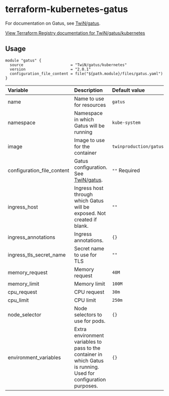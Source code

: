 # terraform-kubernetes-gatus
For documentation on Gatus, see [TwiN/gatus](https://github.com/TwiN/gatus).

[View Terraform Registry documentation for TwiN/gatus/kubernetes](https://registry.terraform.io/modules/TwiN/gatus/kubernetes)

## Usage
```hcl
module "gatus" {
  source                     = "TwiN/gatus/kubernetes"
  version                    = "2.0.1"
  configuration_file_content = file("${path.module}/files/gatus.yaml")
}
```

| Variable                   | Description                                                                                                      | Default value                  |
|:---------------------------|:-----------------------------------------------------------------------------------------------------------------|:-------------------------------|
| name                       | Name to use for resources                                                                                        | `gatus`                        | 
| namespace                  | Namespace in which Gatus will be running                                                                         | `kube-system`                  |
| image                      | Image to use for the container                                                                                   | `twinproduction/gatus:v5.11.0` |
| configuration_file_content | Gatus configuration. See [TwiN/gatus](https://github.com/TwiN/gatus).                                            | `""` Required                  |
| ingress_host               | Ingress host through which Gatus will be exposed. Not created if blank.                                          | `""`                           |
| ingress_annotations        | Ingress annotations.                                                                                             | `{}`                           |
| ingress_tls_secret_name    | Secret name to use for TLS                                                                                       | `""`                           |
| memory_request             | Memory request                                                                                                   | `40M`                          |
| memory_limit               | Memory limit                                                                                                     | `100M`                         |
| cpu_request                | CPU request                                                                                                      | `30m`                          |
| cpu_limit                  | CPU limit                                                                                                        | `250m`                         |
| node_selector              | Node selectors to use for pods.                                                                                  | `{}`                           |
| environment_variables      | Extra environment variables to pass to the container in which Gatus is running. Used for configuration purposes. | `{}`                           |
